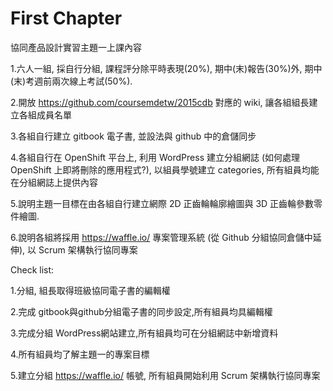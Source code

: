 # First Chapter

協同產品設計實習主題一上課內容

1.六人一組, 採自行分組, 課程評分除平時表現(20%), 期中(末)報告(30%)外, 期中(末)考週前兩次線上考試(50%).

2.開放 https://github.com/coursemdetw/2015cdb 對應的 wiki, 讓各組組長建立各組成員名單

3.各組自行建立 gitbook 電子書, 並設法與 github 中的倉儲同步

4.各組自行在 OpenShift 平台上, 利用 WordPress 建立分組網誌 (如何處理 OpenShift 上即將刪除的應用程式?), 以組員學號建立 categories, 所有組員均能在分組網誌上提供內容

5.說明主題一目標在由各組自行建立網際 2D 正齒輪輪廓繪圖與 3D 正齒輪參數零件繪圖.

6.說明各組將採用 https://waffle.io/ 專案管理系統 (從 Github 分組協同倉儲中延伸), 以 Scrum 架構執行協同專案

Check list:

1.分組, 組長取得班級協同電子書的編輯權

2.完成 gitbook與github分組電子書的同步設定,所有組員均具編輯權

3.完成分組 WordPress網站建立,所有組員均可在分組網誌中新增資料

4.所有組員均了解主題一的專案目標

5.建立分組 https://waffle.io/ 帳號, 所有組員開始利用 Scrum 架構執行協同專案